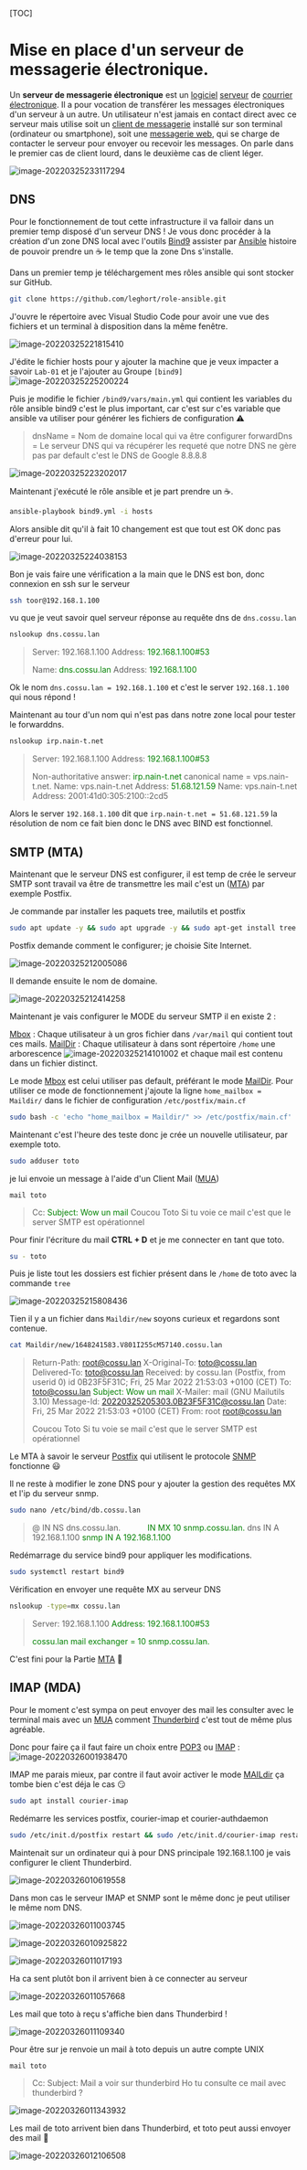 [TOC]

# Mise en place d'un serveur de messagerie électronique.

Un **serveur de messagerie électronique** est un [logiciel](https://fr.wikipedia.org/wiki/Logiciel) [serveur](https://fr.wikipedia.org/wiki/Serveur_informatique) de [courrier électronique](https://fr.wikipedia.org/wiki/Courrier_électronique). Il a pour vocation de transférer les messages électroniques d'un  serveur à un autre. Un utilisateur n'est jamais en contact direct avec  ce serveur mais utilise soit un [client de messagerie](https://fr.wikipedia.org/wiki/Client_de_messagerie) installé sur son terminal (ordinateur ou smartphone), soit une [messagerie web](https://fr.wikipedia.org/wiki/Messagerie_web), qui se charge de contacter le serveur pour envoyer ou recevoir les  messages. On parle dans le premier cas de client lourd, dans le deuxième cas de client léger.

![image-20220325233117294](mail.assets/image-20220325233117294.png)

## DNS

Pour le fonctionnement de tout cette infrastructure  il va falloir dans un premier temp disposé d'un serveur DNS ! 
Je vous donc procéder à la création d'un zone DNS local avec l'outils [Bind9](https://cossu.tech/bind9) assister par [Ansible](https://cossu.tech/ansible) histoire de pouvoir prendre un ☕ le temp que la zone Dns s'installe.

Dans un premier temp je téléchargement mes rôles ansible qui sont stocker sur GitHub.

```bash
git clone https://github.com/leghort/role-ansible.git
```

J'ouvre le répertoire avec Visual Studio Code pour avoir une vue des fichiers et un terminal à disposition dans la même fenêtre.

![image-20220325221815410](C:\Users\medaey\AppData\Roaming\Typora\typora-user-images\image-20220325221815410.png)

J'édite le fichier hosts pour y ajouter la machine que je veux impacter a savoir `Lab-01` et je l'ajouter au Groupe `[bind9]`
![image-20220325225200224](C:\Users\medaey\AppData\Roaming\Typora\typora-user-images\image-20220325225200224.png)

Puis je modifie le fichier `/bind9/vars/main.yml` qui contient les variables du rôle ansible bind9 c'est le plus important, car c'est sur c'es variable que ansible va utiliser pour générer les fichiers de configuration ⚠️

> dnsName = Nom de domaine local qui va être configurer
> forwardDns = Le serveur DNS qui va récupérer les requeté que notre DNS ne gère pas par default c'est le DNS de Google 8.8.8.8

![image-20220325223202017](C:\Users\medaey\AppData\Roaming\Typora\typora-user-images\image-20220325223202017.png)

Maintenant j'exécuté le rôle ansible et je part prendre un ☕. 
```bash
ansible-playbook bind9.yml -i hosts
```

Alors ansible dit qu'il à fait 10 changement est que tout est OK donc pas d'erreur pour lui.

![image-20220325224038153](C:\Users\medaey\AppData\Roaming\Typora\typora-user-images\image-20220325224038153.png)

Bon je vais faire une vérification a la main que le DNS est bon, donc connexion en ssh sur le serveur 

```bash
ssh toor@192.168.1.100
```

vu que je veut savoir quel serveur réponse au requête dns de `dns.cossu.lan`

```bash
nslookup dns.cossu.lan
```

>Server:         192.168.1.100
>Address:        <span style="color:green">192.168.1.100#53</span>
>
>Name:   <span style="color:green">dns.cossu.lan</span>
>Address: <span style="color:green">192.168.1.100</span>

Ok le nom `dns.cossu.lan = 192.168.1.100` et c'est le server `192.168.1.100` qui nous répond !

Maintenant au tour d'un nom qui n'est pas dans notre zone local pour tester le forwarddns.

```bash
nslookup irp.nain-t.net
```

>Server:         192.168.1.100
>Address:        <span style="color:green">192.168.1.100#53</span>
>
>Non-authoritative answer:
><span style="color:green">irp.nain-t.net</span>  canonical name = vps.nain-t.net.
>Name:   vps.nain-t.net
>Address: <span style="color:green">51.68.121.59</span>
>Name:   vps.nain-t.net
>Address: 2001:41d0:305:2100::2cd5

Alors  le server `192.168.1.100` dit que `irp.nain-t.net = 51.68.121.59` la résolution de nom ce fait bien donc le DNS avec BIND est fonctionnel.



## SMTP (MTA)

Maintenant que le serveur DNS est configurer, il est temp de crée le serveur SMTP sont travail va être de transmettre les mail c'est un ([MTA](https://fr.wikipedia.org/wiki/Mail_Transfer_Agent)) par exemple Postfix.

Je commande par installer les paquets tree, mailutils et postfix

```bash
sudo apt update -y && sudo apt upgrade -y && sudo apt-get install tree mailutils postfix -y
```

Postfix demande comment le configurer; je choisie Site Internet.

![image-20220325212005086](C:\Users\medaey\AppData\Roaming\Typora\typora-user-images\image-20220325212005086.png)

Il demande ensuite le nom de domaine.

![image-20220325212414258](C:\Users\medaey\AppData\Roaming\Typora\typora-user-images\image-20220325212414258.png)

Maintenant je vais configurer le MODE du serveur SMTP il en existe 2 :

[Mbox](https://fr.wikipedia.org/wiki/Mbox) : Chaque utilisateur à un gros fichier dans `/var/mail` qui contient tout ces mails.
[MailDir](https://fr.wikipedia.org/wiki/Maildir) : Chaque utilisateur à dans sont répertoire `/home` une arborescence ![image-20220325214101002](C:\Users\medaey\AppData\Roaming\Typora\typora-user-images\image-20220325214101002.png) et chaque mail est contenu dans un fichier distinct.


 Le mode [Mbox](https://fr.wikipedia.org/wiki/Mbox) est celui utiliser pas default, préférant le mode [MailDir](https://fr.wikipedia.org/wiki/Maildir). Pour utiliser ce mode de fonctionnement j'ajoute la ligne `home_mailbox = Maildir/` dans le fichier de configuration `/etc/postfix/main.cf`

```bash
sudo bash -c 'echo "home_mailbox = Maildir/" >> /etc/postfix/main.cf'
```

Maintenant c'est l'heure des teste donc je crée un nouvelle utilisateur, par exemple toto.

```bash
sudo adduser toto
```

je lui envoie un message à l'aide d'un Client Mail ([MUA](https://fr.wikipedia.org/wiki/Client_de_messagerie))

```
mail toto
```

>Cc:
><span style="color:green">Subject: Wow un mail</span>
>Coucou Toto
>Si tu voie ce mail c'est que le server SMTP est opérationnel

Pour finir l'écriture du mail **CTRL + D** et je me connecter en tant que toto.

```bash
su - toto
```

Puis je liste tout les dossiers est fichier présent dans le `/home` de toto avec la commande `tree`

![image-20220325215808436](C:\Users\medaey\AppData\Roaming\Typora\typora-user-images\image-20220325215808436.png)

Tien il y a un fichier dans `Maildir/new`  soyons curieux et regardons sont contenue.

```bash
cat Maildir/new/1648241583.V801I255cM57140.cossu.lan
```

>Return-Path: <root@cossu.lan>
>X-Original-To: toto@cossu.lan
>Delivered-To: toto@cossu.lan
>Received: by cossu.lan (Postfix, from userid 0)
>  id 0B23F5F31C; Fri, 25 Mar 2022 21:53:03 +0100 (CET)
>To: <toto@cossu.lan>
><span style="color:green">Subject: Wow un mail</span>
>X-Mailer: mail (GNU Mailutils 3.10)
>Message-Id: <20220325205303.0B23F5F31C@cossu.lan>
>Date: Fri, 25 Mar 2022 21:53:03 +0100 (CET)
>From: root <root@cossu.lan>
>
>Coucou Toto
>Si tu voie se mail c'est que le server SMTP est opérationnel

Le MTA à savoir le serveur [Postfix](https://fr.wikipedia.org/wiki/Postfix) qui utilisent le protocole [SNMP](https://fr.wikipedia.org/wiki/Simple_Network_Management_Protocol) fonctionne  😃

Il ne reste à modifier le zone DNS pour y ajouter la gestion des requêtes MX et l'ip du serveur snmp.

```bash
sudo nano /etc/bind/db.cossu.lan
```

> @       IN NS dns.cossu.lan.
> <span style="color:green">           IN MX 10 snmp.cossu.lan.</span>
> dns     IN A 192.168.1.100
>    <span style="color:green">snmp  IN A 192.168.1.100</span>

Redémarrage du service bind9 pour appliquer les modifications.

```bash
sudo systemctl restart bind9
```

Vérification en envoyer une requête MX au serveur DNS

```bash
nslookup -type=mx cossu.lan
```

>Server:         192.168.1.100
><span style="color:green">Address:        192.168.1.100#53</span>
>
><span style="color:green">cossu.lan       mail exchanger = 10 snmp.cossu.lan.</span>

C'est fini pour la Partie [MTA](https://fr.wikipedia.org/wiki/Mail_Transfer_Agent) 🤗

## IMAP (MDA)

Pour le moment c'est sympa on peut envoyer des mail les consulter avec le terminal mais avec un [MUA](https://fr.wikipedia.org/wiki/Client_de_messagerie) comment [Thunderbird](https://www.thunderbird.net/fr/) c'est tout de même plus agréable.

Donc pour faire ça il faut faire un choix entre  [POP3](https://fr.wikipedia.org/wiki/Post_Office_Protocol)  ou [IMAP](https://fr.wikipedia.org/wiki/Internet_Message_Access_Protocol) :
![image-20220326001938470](mail.assets/image-20220326001938470.png)

IMAP me parais mieux, par contre il faut avoir activer le mode [MAILdir](https://fr.wikipedia.org/wiki/Maildir) ça tombe bien c'est déja le cas 😏

```bash
sudo apt install courier-imap
```

Redémarre les services postfix, courier-imap et courier-authdaemon

```bash
sudo /etc/init.d/postfix restart && sudo /etc/init.d/courier-imap restart && sudo /etc/init.d/courier-authdaemon restart
```

Maintenait sur un ordinateur qui à pour DNS principale 192.168.1.100 je vais configurer le client Thunderbird.


![image-20220326010619558](mail.assets/image-20220326010619558.png)

Dans mon cas le serveur IMAP et SNMP sont le même donc je peut utiliser le même nom DNS.

![image-20220326011003745](mail.assets/image-20220326011003745.png)

![image-20220326010925822](mail.assets/image-20220326010925822.png)

![image-20220326011017193](mail.assets/image-20220326011017193.png)

Ha ca sent plutôt bon il arrivent bien à ce connecter au serveur

![image-20220326011057668](mail.assets/image-20220326011057668.png)

Les mail que toto à reçu s'affiche bien dans Thunderbird !

![image-20220326011109340](mail.assets/image-20220326011109340.png)

Pour être sur je renvoie un mail à toto depuis un autre compte UNIX

```bash
mail toto
```

>Cc:
>Subject: Mail a voir sur thunderbird
>Ho tu consulte ce mail avec thunderbird ?

![image-20220326011343932](mail.assets/image-20220326011343932.png)

Les mail de toto arrivent bien dans Thunderbird, et toto peut aussi envoyer des mail 🤯

![image-20220326012106508](mail.assets/image-20220326012106508.png)

